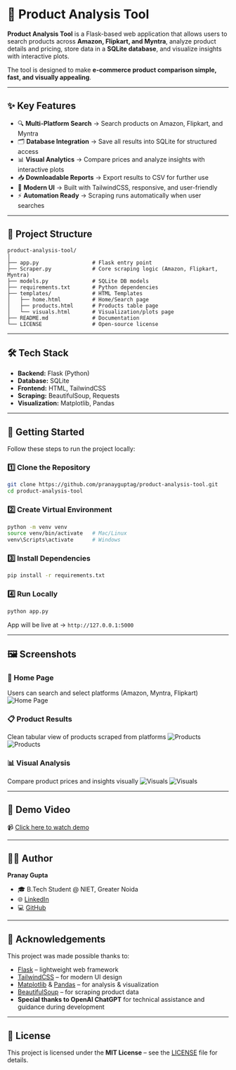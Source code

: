 # 🛒 Product Analysis Tool

**Product Analysis Tool** is a Flask-based web application that allows users to search products across **Amazon, Flipkart, and Myntra**, analyze product details and pricing, store data in a **SQLite database**, and visualize insights with interactive plots.

The tool is designed to make **e-commerce product comparison simple, fast, and visually appealing**.

---

## ✨ Key Features

* 🔍 **Multi-Platform Search** → Search products on Amazon, Flipkart, and Myntra
* 🗂️ **Database Integration** → Save all results into SQLite for structured access
* 📊 **Visual Analytics** → Compare prices and analyze insights with interactive plots
* 📥 **Downloadable Reports** → Export results to CSV for further use
* 🎨 **Modern UI** → Built with TailwindCSS, responsive, and user-friendly
* ⚡ **Automation Ready** → Scraping runs automatically when user searches

---

## 📂 Project Structure

```
product-analysis-tool/
│
├── app.py                 # Flask entry point
├── Scraper.py             # Core scraping logic (Amazon, Flipkart, Myntra)
├── models.py              # SQLite DB models
├── requirements.txt       # Python dependencies
├── templates/             # HTML Templates
│   ├── home.html          # Home/Search page
│   ├── products.html      # Products table page
│   └── visuals.html       # Visualization/plots page
├── README.md              # Documentation
└── LICENSE                # Open-source license
```

---

## 🛠️ Tech Stack

* **Backend:** Flask (Python)
* **Database:** SQLite
* **Frontend:** HTML, TailwindCSS
* **Scraping:** BeautifulSoup, Requests
* **Visualization:** Matplotlib, Pandas

---

## 🚀 Getting Started

Follow these steps to run the project locally:

### 1️⃣ Clone the Repository

```bash
git clone https://github.com/pranayguptag/product-analysis-tool.git
cd product-analysis-tool
```

### 2️⃣ Create Virtual Environment

```bash
python -m venv venv
source venv/bin/activate   # Mac/Linux
venv\Scripts\activate      # Windows
```

### 3️⃣ Install Dependencies

```bash
pip install -r requirements.txt
```

### 4️⃣ Run Locally

```bash
python app.py
```

App will be live at → `http://127.0.0.1:5000`

---

## 🖼️ Screenshots

### 🔎 Home Page

Users can search and select platforms (Amazon, Myntra, Flipkart)
![Home Page](https://github.com/pranayguptag/product-analysis-tool/blob/main/Media/Home.png)

### 📋 Product Results

Clean tabular view of products scraped from platforms
![Products](https://github.com/pranayguptag/product-analysis-tool/blob/main/Media/Products1.png)
![Products](https://github.com/pranayguptag/product-analysis-tool/blob/main/Media/Products2.png)

### 📊 Visual Analysis

Compare product prices and insights visually
![Visuals](https://github.com/pranayguptag/product-analysis-tool/blob/main/Media/Visuals1.png)
![Visuals](https://github.com/pranayguptag/product-analysis-tool/blob/main/Media/Visuals2.png)

---

## 🎥 Demo Video

📹 [Click here to watch demo](https://github.com/pranayguptag/product-analysis-tool/demo.mp4)

---

## 👨‍💻 Author

**Pranay Gupta**

* 🎓 B.Tech Student @ NIET, Greater Noida
* 🌐 [LinkedIn](https://www.linkedin.com/in/pranay05gupta/)
* 💻 [GitHub](https://github.com/pranayguptag)

---

## 🙏 Acknowledgements

This project was made possible thanks to:

* [Flask](https://flask.palletsprojects.com/) – lightweight web framework
* [TailwindCSS](https://tailwindcss.com/) – for modern UI design
* [Matplotlib](https://matplotlib.org/) & [Pandas](https://pandas.pydata.org/) – for analysis & visualization
* [BeautifulSoup](https://www.crummy.com/software/BeautifulSoup/) – for scraping product data
* **Special thanks to OpenAI ChatGPT** for technical assistance and guidance during development

---

## 📜 License

This project is licensed under the **MIT License** – see the [LICENSE](./LICENSE) file for details.
